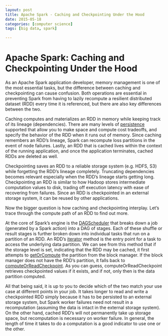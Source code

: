 ```yaml
---
layout: post
title: Apache Spark - Caching and Checkpointing Under the Hood
date: 2015-05-18
categories: [computer science]
tags: [big data, spark]

---
```


# Apache Spark: Caching and Checkpointing Under the Hood

As an Apache Spark application developer, memory management is one of the most essential tasks, but the difference between caching and checkpointing can cause confusion. Both operations are essential in preventing Spark from having to lazily recompute a resilient distributed dataset (RDD) every time it is referenced, but there are also key differences between the two.

Caching computes and materializes an RDD in memory while keeping track of its lineage (dependencies). There are many levels of [persistence](https://spark.apache.org/docs/latest/programming-guide.html#rdd-persistence) supported that allow you to make space and compute cost tradeoffs, and specify the behavior of the RDD when it runs out of memory. Since caching remembers an RDD’s lineage, Spark can recompute loss partitions in the event of node failures. Lastly, an RDD that is cached lives within the context of the running application, and once the application terminates, cached RDDs are deleted as well.

Checkpointing saves an RDD to a reliable storage system (e.g. HDFS, S3) while forgetting the RDD’s lineage completely. Truncating dependencies becomes relevant especially when the RDD’s lineage starts getting long. Checkpointing an RDD is similar to how Hadoop stores intermediate computation values to disk, trading off execution latency with ease of recovering from failures. Since an RDD is checkpointed in an external storage system, it can be reused by other applications.

Now the bigger question is how caching and checkpointing interplay. Let’s trace through the compute path of an RDD to find out more.

At the core of Spark’s engine is the [DAGScheduler](https://github.com/apache/spark/blob/dcf8a9f331c6193a62bbc9282bdc99663e23ca19/core/src/main/scala/org/apache/spark/scheduler/DAGScheduler.scala) that breaks down a job (generated by a Spark action) into a DAG of stages. Each of these shuffle or result stages is further broken down into individual tasks that run on a partition of an RDD. An RDD’s [iterator](https://github.com/apache/spark/blob/master/core/src/main/scala/org/apache/spark/rdd/RDD.scala#L240-246) method is the entry point for a task to access the underlying data partition. We can see from this method that if the storage level is set, indicating that the RDD may be cached, it first attempts to [getOrCompute](https://github.com/apache/spark/blob/dcd1e42d6b6ac08d2c0736bf61a15f515a1f222b/core/src/main/scala/org/apache/spark/CacheManager.scala#L36-92) the partition from the block manager. If the block manager does not have the RDD’s partition, it falls back to [computeOrReadCheckpoint](https://github.com/apache/spark/blob/master/core/src/main/scala/org/apache/spark/rdd/RDD.scala#L275-278). As you can guess, computeOrReadCheckpoint retrieves checkpointed values if it exists, and if not, only then is the data partition computed.

All that being said, it is up to you to decide which of the two match your use case at different points in your job. It takes longer to read and write a checkpointed RDD simply because it has to be persisted to an external storage system, but Spark worker failures need not result in a recomputation (assuming the data is intact in the external storage system). On the other hand, cached RDD’s will not permanently take up storage space, but recomputation is necessary on worker failure. In general, the length of time it takes to do a computation is a good indicator to use one or the other.